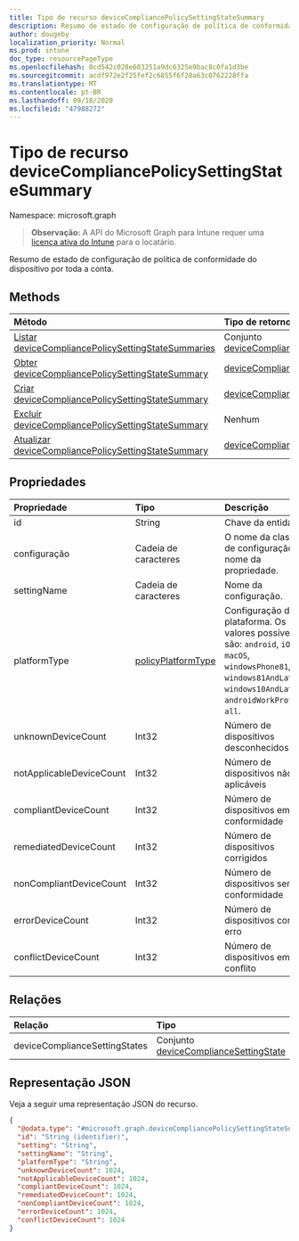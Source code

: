 ```yaml
---
title: Tipo de recurso deviceCompliancePolicySettingStateSummary
description: Resumo de estado de configuração de política de conformidade do dispositivo por toda a conta.
author: dougeby
localization_priority: Normal
ms.prod: intune
doc_type: resourcePageType
ms.openlocfilehash: 0cd542c028e603251a9dc6325e9bac8c0fa1d3be
ms.sourcegitcommit: acdf972e2f25fef2c6855f6f28a63c0762228ffa
ms.translationtype: MT
ms.contentlocale: pt-BR
ms.lasthandoff: 09/18/2020
ms.locfileid: "47988272"
---
```

# <a name="devicecompliancepolicysettingstatesummary-resource-type"></a>Tipo de recurso deviceCompliancePolicySettingStateSummary

Namespace: microsoft.graph

> **Observação:** A API do Microsoft Graph para Intune requer uma [licença ativa do Intune](https://go.microsoft.com/fwlink/?linkid=839381) para o locatário.

Resumo de estado de configuração de política de conformidade do dispositivo por toda a conta.

## <a name="methods"></a>Methods
|Método|Tipo de retorno|Descrição|
|:---|:---|:---|
|[Listar deviceCompliancePolicySettingStateSummaries](../api/intune-deviceconfig-devicecompliancepolicysettingstatesummary-list.md)|Conjunto [deviceCompliancePolicySettingStateSummary](../resources/intune-deviceconfig-devicecompliancepolicysettingstatesummary.md)|Listar propriedades e relações de objetos de [deviceCompliancePolicySettingStateSummary](../resources/intune-deviceconfig-devicecompliancepolicysettingstatesummary.md).|
|[Obter deviceCompliancePolicySettingStateSummary](../api/intune-deviceconfig-devicecompliancepolicysettingstatesummary-get.md)|[deviceCompliancePolicySettingStateSummary](../resources/intune-deviceconfig-devicecompliancepolicysettingstatesummary.md)|Ler propriedades e relações de objetos de [deviceCompliancePolicySettingStateSummary](../resources/intune-deviceconfig-devicecompliancepolicysettingstatesummary.md).|
|[Criar deviceCompliancePolicySettingStateSummary](../api/intune-deviceconfig-devicecompliancepolicysettingstatesummary-create.md)|[deviceCompliancePolicySettingStateSummary](../resources/intune-deviceconfig-devicecompliancepolicysettingstatesummary.md)|Criar um novo objeto de [deviceCompliancePolicySettingStateSummary](../resources/intune-deviceconfig-devicecompliancepolicysettingstatesummary.md).|
|[Excluir deviceCompliancePolicySettingStateSummary](../api/intune-deviceconfig-devicecompliancepolicysettingstatesummary-delete.md)|Nenhum|Excluir [deviceCompliancePolicySettingStateSummary](../resources/intune-deviceconfig-devicecompliancepolicysettingstatesummary.md).|
|[Atualizar deviceCompliancePolicySettingStateSummary](../api/intune-deviceconfig-devicecompliancepolicysettingstatesummary-update.md)|[deviceCompliancePolicySettingStateSummary](../resources/intune-deviceconfig-devicecompliancepolicysettingstatesummary.md)|Atualizar as propriedades de um objeto de [deviceCompliancePolicySettingStateSummary](../resources/intune-deviceconfig-devicecompliancepolicysettingstatesummary.md).|

## <a name="properties"></a>Propriedades
|Propriedade|Tipo|Descrição|
|:---|:---|:---|
|id|String|Chave da entidade.|
|configuração|Cadeia de caracteres|O nome da classe de configuração e o nome da propriedade.|
|settingName|Cadeia de caracteres|Nome da configuração.|
|platformType|[policyPlatformType](../resources/intune-deviceconfig-policyplatformtype.md)|Configuração de plataforma. Os valores possíveis são: `android`, `iOS`, `macOS`, `windowsPhone81`, `windows81AndLater`, `windows10AndLater`, `androidWorkProfile`, `all`.|
|unknownDeviceCount|Int32|Número de dispositivos desconhecidos|
|notApplicableDeviceCount|Int32|Número de dispositivos não aplicáveis|
|compliantDeviceCount|Int32|Número de dispositivos em conformidade|
|remediatedDeviceCount|Int32|Número de dispositivos corrigidos|
|nonCompliantDeviceCount|Int32|Número de dispositivos sem conformidade|
|errorDeviceCount|Int32|Número de dispositivos com erro|
|conflictDeviceCount|Int32|Número de dispositivos em conflito|

## <a name="relationships"></a>Relações
|Relação|Tipo|Descrição|
|:---|:---|:---|
|deviceComplianceSettingStates|Conjunto [deviceComplianceSettingState](../resources/intune-deviceconfig-devicecompliancesettingstate.md)|Ainda não documentado|

## <a name="json-representation"></a>Representação JSON
Veja a seguir uma representação JSON do recurso.
<!-- {
  "blockType": "resource",
  "keyProperty": "id",
  "@odata.type": "microsoft.graph.deviceCompliancePolicySettingStateSummary"
}
-->
``` json
{
  "@odata.type": "#microsoft.graph.deviceCompliancePolicySettingStateSummary",
  "id": "String (identifier)",
  "setting": "String",
  "settingName": "String",
  "platformType": "String",
  "unknownDeviceCount": 1024,
  "notApplicableDeviceCount": 1024,
  "compliantDeviceCount": 1024,
  "remediatedDeviceCount": 1024,
  "nonCompliantDeviceCount": 1024,
  "errorDeviceCount": 1024,
  "conflictDeviceCount": 1024
}
```









